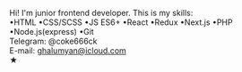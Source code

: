 Hi! I'm junior frontend developer. 
This is my skills:  
•HTML •CSS/SCSS •JS ES6+ •React •Redux •Next.js •PHP •Node.js(express) •Git  
Telegram: @coke666ck  
E-mail: ghalumyan@icloud.com  	
★
